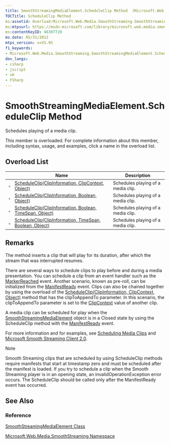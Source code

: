 ```yaml
---
title: SmoothStreamingMediaElement.ScheduleClip Method  (Microsoft.Web.Media.SmoothStreaming)
TOCTitle: ScheduleClip Method
ms:assetid: Overload:Microsoft.Web.Media.SmoothStreaming.SmoothStreamingMediaElement.ScheduleClip
ms:mtpsurl: https://msdn.microsoft.com/library/microsoft.web.media.smoothstreaming.smoothstreamingmediaelement.scheduleclip(v=VS.95)
ms:contentKeyID: 46307720
ms.date: 05/31/2012
mtps_version: v=VS.95
f1_keywords:
- Microsoft.Web.Media.SmoothStreaming.SmoothStreamingMediaElement.ScheduleClip
dev_langs:
- csharp
- jscript
- vb
- FSharp
---
```


# SmoothStreamingMediaElement.ScheduleClip Method

Schedules playing of a media clip.

This member is overloaded. For complete information about this member, including syntax, usage, and examples, click a name in the overload list.

## Overload List

||Name|Description|
|--- |--- |--- |
|![Public method](images/Ff728153.pubmethod(en-us,VS.90).gif "Public method")|[ScheduleClip(ClipInformation, ClipContext, Object)](smoothstreamingmediaelement-scheduleclip-method-clipinformation-clipcontext-object-microsoft-web-media-smoothstreaming_1.md)|Schedules playing of a media clip.|
|![Public method](images/Ff728153.pubmethod(en-us,VS.90).gif "Public method")|[ScheduleClip(ClipInformation, Boolean, Object)](smoothstreamingmediaelement-scheduleclip-method-clipinformation-boolean-object-microsoft-web-media-smoothstreaming_1.md)|Schedules playing of a media clip.|
|![Public method](images/Ff728153.pubmethod(en-us,VS.90).gif "Public method")|[ScheduleClip(ClipInformation, Boolean, TimeSpan, Object)](smoothstreamingmediaelement-scheduleclip-method-clipinformation-boolean-timespan-object-microsoft-web-media-smoothstreaming_1.md)|Schedules playing of a media clip.|
|![Public method](images/Ff728153.pubmethod(en-us,VS.90).gif "Public method")|[ScheduleClip(ClipInformation, TimeSpan, Boolean, Object)](smoothstreamingmediaelement-scheduleclip-method-clipinformation-timespan-boolean-object-microsoft-web-media-smoothstreaming_1.md)|Schedules playing of a media clip.|

## Remarks

The method inserts a clip that will play for its duration, after which the stream that was interrupted resumes.

There are several ways to schedule clips to play before and during a media presentation. You can schedule a clip from an event handler such as the [MarkerReached](smoothstreamingmediaelement-markerreached-event-microsoft-web-media-smoothstreaming_1.md) event. Another scenario, known as pre-roll, can be initialized from the [ManifestReady](smoothstreamingmediaelement-manifestready-event-microsoft-web-media-smoothstreaming_1.md) event. Clips can also be chained together by using the overload of the [ScheduleClip(ClipInformation, ClipContext, Object)](smoothstreamingmediaelement-scheduleclip-method-clipinformation-clipcontext-object-microsoft-web-media-smoothstreaming_1.md) method that has the clipToAppendTo parameter. In this scenario, the clipToAppendTo parameter is set to the [ClipContext](clipcontext-class-microsoft-web-media-smoothstreaming_1.md) value of another clip.

A media clip can be scheduled for play when the [SmoothStreamingMediaElement](smoothstreamingmediaelement-class-microsoft-web-media-smoothstreaming_1.md) object is in a Closed state by using the ScheduleClip method with the [ManifestReady](smoothstreamingmediaelement-manifestready-event-microsoft-web-media-smoothstreaming_1.md) event.

For more information and for examples, see [Scheduling Media Clips](scheduling-media-clips.md) and [Microsoft Smooth Streaming Client 2.0](microsoft-smooth-streaming-client-2-0.md).

> [!NOTE]  
> Smooth Streaming clips that are scheduled by using ScheduleClip methods require manifests that start at timestamp zero and must be scheduled after the manifest is loaded. If you try to schedule a clip when the Smooth Streaming player is in an opening state, an invalidOperationException error occurs. The ScheduleClip should be called only after the ManifestReady event has occurred.

## See Also

### Reference

[SmoothStreamingMediaElement Class](smoothstreamingmediaelement-class-microsoft-web-media-smoothstreaming_1.md)

[Microsoft.Web.Media.SmoothStreaming Namespace](microsoft-web-media-smoothstreaming-namespace_1.md)
